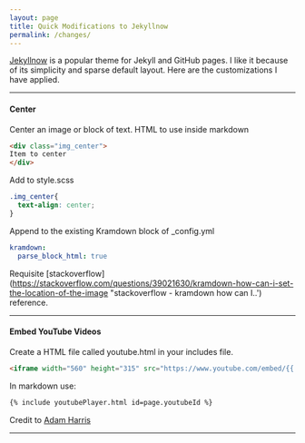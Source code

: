 ```yaml
---
layout: page
title: Quick Modifications to Jekyllnow
permalink: /changes/
---
```


[Jekyllnow](https://github.com/barryclark/jekyll-now "GitHub - Jekyllnow") is a popular theme for Jekyll and GitHub pages. I like it because of its simplicity and sparse default layout. Here are the customizations I have applied. 

***

#### Center 
Center an image or block of text. 
HTML to use inside markdown
``` html 
<div class="img_center">
Item to center
</div>
```

Add to style.scss 
``` css
.img_center{
  text-align: center;
}
```

Append to the existing Kramdown block of _config.yml
``` yml
kramdown:
  parse_block_html: true
```

Requisite [stackoverflow](https://stackoverflow.com/questions/39021630/kramdown-how-can-i-set-the-location-of-the-image "stackoverflow - kramdown how can I..') reference. 

***
#### Embed YouTube Videos
Create a HTML file called youtube.html in your includes file.
``` HTML
<iframe width="560" height="315" src="https://www.youtube.com/embed/{{ include.id }}" frameborder="0" allowfullscreen></iframe>
```
In markdown use:
``` Markdown
{% include youtubePlayer.html id=page.youtubeId %}
```
Credit to [Adam Harris](http://www.adamwadeharris.com/how-to-easily-embed-youtube-videos-in-jekyll-sites-without-a-plugin/ "AdamWadeHarris.com - how to easily embed...")

***

